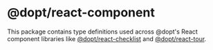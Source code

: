 # @dopt/react-component

This package contains type definitions used across @dopt's React component libraries like [@dopt/react-checklist](https://www.npmjs.com/package/@dopt/react-checklist) and [@dopt/react-tour](https://www.npmjs.com/package/@dopt/react-tour).
